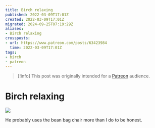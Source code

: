 ```yaml
---
title: Birch relaxing
published: 2022-03-09T17:01Z
created: 2022-03-09T17:01Z
migrated: 2024-09-25T07:19:29Z
aliases:
- Birch relaxing
crossposts:
- url: https://www.patreon.com/posts/63423984
  time: 2022-03-09T17:01Z
tags:
- birch
- patreon
---
```


> [!info]
> This post was originally intended for a [Patreon](../tags/patreon.md) audience.

# Birch relaxing

![](202203091701-birch.png)

He probably uses the bean bag chair more than I do to be honest.
